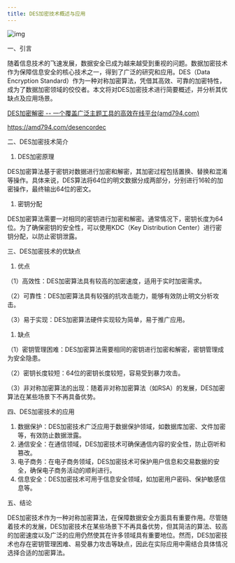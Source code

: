 ```yaml
---
title: DES加密技术概述与应用
---
```


![img](https://img2023.cnblogs.com/blog/1546022/202311/1546022-20231130194032403-1701291650.png)



一、引言

随着信息技术的飞速发展，数据安全已成为越来越受到重视的问题。数据加密技术作为保障信息安全的核心技术之一，得到了广泛的研究和应用。DES（Data Encryption Standard）作为一种对称加密算法，凭借其高效、可靠的加密特性，成为了数据加密领域的佼佼者。本文将对DES加密技术进行简要概述，并分析其优缺点及应用场景。

[DES加密解密 -- 一个覆盖广泛主题工具的高效在线平台(amd794.com)](https://amd794.com/desencordec)

https://amd794.com/desencordec

二、DES加密技术简介

1. DES加密原理

DES加密算法基于密钥对数据进行加密和解密，其加密过程包括置换、替换和混淆等操作。具体来说，DES算法将64位的明文数据分成两部分，分别进行16轮的加密操作，最终输出64位的密文。

1. 密钥分配

DES加密算法需要一对相同的密钥进行加密和解密。通常情况下，密钥长度为64位。为了确保密钥的安全性，可以使用KDC（Key Distribution Center）进行密钥分配，以防止密钥泄露。

三、DES加密技术的优缺点

1. 优点

（1）高效性：DES加密算法具有较高的加密速度，适用于实时加密需求。

（2）可靠性：DES加密算法具有较强的抗攻击能力，能够有效防止明文分析攻击。

（3）易于实现：DES加密算法硬件实现较为简单，易于推广应用。

1. 缺点

（1）密钥管理困难：DES加密算法需要相同的密钥进行加密和解密，密钥管理成为安全隐患。

（2）密钥长度较短：64位的密钥长度较短，容易受到暴力攻击。

（3）非对称加密算法的出现：随着非对称加密算法（如RSA）的发展，DES加密算法在某些场景下不再具备优势。

四、DES加密技术的应用

1. 数据保护：DES加密技术广泛应用于数据保护领域，如数据库加密、文件加密等，有效防止数据泄露。
2. 通信安全：在通信领域，DES加密技术可确保通信内容的安全性，防止窃听和篡改。
3. 电子商务：在电子商务领域，DES加密技术可保护用户信息和交易数据的安全，确保电子商务活动的顺利进行。
4. 信息安全：DES加密技术可用于信息安全领域，如加密用户密码、保护敏感信息等。

五、结论

DES加密技术作为一种对称加密算法，在保障数据安全方面具有重要作用。尽管随着技术的发展，DES加密技术在某些场景下不再具备优势，但其简洁的算法、较高的加密速度以及广泛的应用仍然使其在许多领域具有重要地位。然而，DES加密技术也存在密钥管理困难、易受暴力攻击等缺点，因此在实际应用中需结合具体情况选择合适的加密算法。